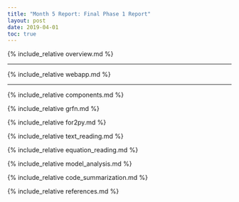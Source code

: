 ```yaml
---
title: "Month 5 Report: Final Phase 1 Report"
layout: post
date: 2019-04-01
toc: true
---
```


{% include_relative overview.md %}

---

{% include_relative webapp.md %}

---

{% include_relative components.md %}

{% include_relative grfn.md %}

{% include_relative for2py.md %}

{% include_relative text_reading.md %}

{% include_relative equation_reading.md %}

{% include_relative model_analysis.md %}

{% include_relative code_summarization.md %}

{% include_relative references.md %}
